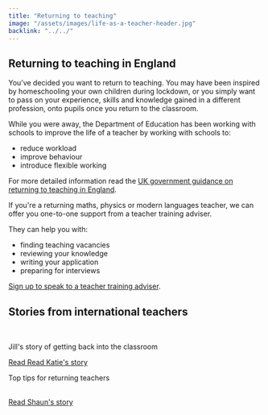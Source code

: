 ```yaml
---
title: "Returning to teaching"
image: "/assets/images/life-as-a-teacher-header.jpg"
backlink: "../../"
---
```

<div class="content__right">
</div>

<div class="content__left">
  
  <h2>Returning to teaching in England</h2>

  <p>You’ve decided you want to return to teaching.  You may have been inspired by homeschooling your own children during lockdown, or you simply want to pass on your experience, skills and knowledge gained in a different profession, onto pupils once you return to the classroom.</p>  

  <p>While you were away, the Department of Education has been working with schools to improve the life of a teacher by working with schools to:</p>

  <ul>
    <li><span>reduce workload</span></li>
    <li><span>improve behaviour</span></li>
    <li><span>introduce flexible working</span></li>
  </ul>
  
  <p>For more detailed information read the <a href="https://beta-getintoteaching.education.gov.uk/guidance#9" target="_blank">UK government guidance on returning to teaching in England</a>.</p>

  <p>If you're a returning maths, physics or modern languages teacher, we can offer you one-to-one support from a teacher training adviser.</p>

  <p>They can help you with:</p>
  <ul>
    <li><span>finding teaching vacancies</span></li>
    <li><span>reviewing your knowledge</span></li>
    <li><span>writing your application</span></li>
    <li><span>preparing for interviews</span></li>
  </ul>

  <p><a href="https://beta-adviser-getintoteaching.education.gov.uk/" target="_blank">Sign up to speak to a teacher training adviser</a>.</p>

  <h2>Stories from international teachers</h2> 
  <br/>

  <div class="stories-inline">
    <div class="stories-inline__block">
      <a href="/life-as-a-teacher/my-story-into-teaching/international-career-changers/returning-to-teaching-with-international-experience">
        <div class="stories-inline__block__thumb" style="background-image:url('/assets/images/stories/stories-katie.png')"></div>
      </a>
      <div class="stories-inline__block__content">
        <p>Jill's story of getting back into the classroom</p>
        <a class="git-link" href="/life-as-a-teacher/my-story-into-teaching/international-career-changers/returning-to-teaching-with-international-experience">Read Read Katie's story</a>
      </div>
    </div>
    <div class="stories-inline__block">
      <a href="/life-as-a-teacher/my-story-into-teaching/international-career-changers/returning-to-teaching-with-support-from-an-adviser">
        <div class="stories-inline__block__thumb" style="background-image:url('/assets/images/stories/stories-shaun.jpg')"></div>
      </a>
      <div class="stories-inline__block__content">
        <p>Top tips for returning teachers</p>
        <a class="git-link" href="/life-as-a-teacher/my-story-into-teaching/international-career-changers/returning-to-teaching-with-support-from-an-adviser">
        <br/>
        Read Shaun's story</a>
      </div>
    </div>
  </div>

</div>













  
  
